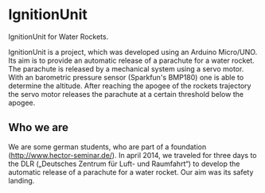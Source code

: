 IgnitionUnit
============

IgnitionUnit for Water Rockets.

IgnitionUnit is a project, which was developed using an Arduino Micro/UNO. Its aim is to provide an automatic release of a parachute for a water rocket. The parachute is released by a mechanical system using a servo motor. With an barometric pressure sensor (Sparkfun's BMP180) one is able to determine the altitude. After reaching the apogee of the rockets trajectory the servo motor releases the parachute at a certain threshold below the apogee.

Who we are
----------

We are some german students, who are part of a foundation (http://www.hector-seminar.de/). In april 2014, we traveled for three days to the DLR („Deutsches Zentrum für Luft- und Raumfahrt“) to develop the automatic release of a parachute for a water rocket. Our aim was its safety landing.


